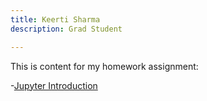 ```yaml
---
title: Keerti Sharma
description: Grad Student

---
```


This is content for my homework assignment: 

-[Jupyter Introduction](/HomeworkAssignment/index.md)
